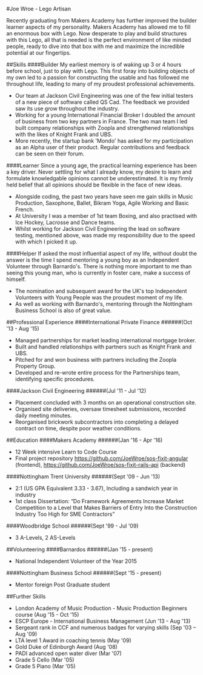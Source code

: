#Joe Wroe - Lego Artisan

Recently graduating from Makers Academy has further improved the builder learner aspects of my personality. Makers Academy has allowed me to fill an enormous box with Lego. Now desperate to play and build structures with this Lego, all that is needed is the perfect environment of like minded people, ready to dive into that box with me and maximize the incredible potential at our fingertips.

##Skills
####Builder
My earliest memory is of waking up 3 or 4 hours before school, just to play with Lego. This first foray into building objects of my own led to a passion for constructing the usable and has followed me throughout life, leading to many of my proudest professional achievements.

- Our team at Jackson Civil Engineering was one of the few initial testers of a new piece of software called QS Cad. The feedback we provided saw its use grow throughout the industry.
- Working for a young International Financial Broker I doubled the amount of business from two key partners in France. The two man team I led built company relationships with Zoopla and strengthened relationships with the likes of Knight Frank and UBS.
- More recently, the startup bank 'Mondo' has asked for my participation as an Alpha user of their product. Regular contributions and feedback can be seen on their forum.

####Learner
Since a young age, the practical learning experience has been a key driver. Never settling for what I already know, my desire to learn and formulate knowledgable opinions cannot be underestimated. It is my firmly held belief that all opinions should be flexible in the face of new ideas.

- Alongside coding, the past two years have seen me gain skills in Music Production, Saxophone, Ballet, Bikram Yoga, Agile Working and Basic French.
- At University I was a member of 1st team Boxing, and also practised with Ice Hockey, Lacrosse and Dance teams.
- Whilst working for Jackson Civil Engineering the lead on software testing, mentioned above, was made my responsibility due to the speed with which I picked it up.

####Helper
If asked the most influential aspect of my life, without doubt the answer is the time I spend mentoring a young boy as an Independent Volunteer through Barnardo's. There is nothing more important to me than seeing this young man, who is currently in foster care, make a success of himself.

- The nomination and subsequent award for the UK's top Independent Volunteers with Young People was the proudest moment of my life.
- As well as working with Barnardo's, mentoring through the Nottingham Business School is also of great value.

##Professional Experience
####International Private Finance
######(Oct '13 - Aug '15)
- Managed partnerships for market leading international mortgage broker.
- Built and handled relationships with partners such as Knight Frank and UBS.
-	Pitched for and won business with partners including the Zoopla Property Group.
- Developed and re-wrote entire process for the Partnerships team, identifying specific procedures.

####Jackson Civil Engineering
######(Jul '11 - Jul '12)
- Placement concluded with 3 months on an operational construction site.
- Organised site deliveries, oversaw timesheet submissions, recorded daily meeting minutes.
-	Reorganised brickwork subcontractors into completing a delayed contract on time, despite poor weather conditions.

##Education
####Makers Academy
######(Jan '16 - Apr '16)
- 12 Week intensive Learn to Code Course
- Final project repository https://github.com/JoeWroe/sos-fixit-angular (frontend), https://github.com/JoeWroe/sos-fixit-rails-api (backend)

####Nottingham Trent University
######(Sept '09 - Jun '13)
- 2:1 (US GPA Equivalent 3.33 - 3.67), Including a sandwich year in industry
- 1st class Dissertation:
“Do Framework Agreements Increase Market Competition to a Level that Makes Barriers of Entry Into the Construction Industry Too High for SME Contractors”

####Woodbridge School
######(Sept '99 - Jul '09)
- 3 A-Levels, 2 AS-Levels

##Volunteering
####Barnardos
######(Jan '15 - present)
- National Independent Volunteer of the Year 2015

####Nottingham Business School
######(Sept '15 - present)
- Mentor foreign Post Graduate student

##Further Skills
- London Academy of Music Production - Music Production Beginners course (Aug '15 - Oct '15)
- ESCP Europe - International Business Management (Jun '13 - Aug '13)
- Sergeant rank in CCF and numerous badges for varying skills (Sep '03 – Aug '09)
- LTA level 1 Award in coaching tennis (May '09)
- Gold Duke of Edinburgh Award (Aug '08)
- PADI advanced open water diver (Mar '07)
- Grade 5 Cello (Mar '05)
- Grade 5 Piano (Mar '05)
